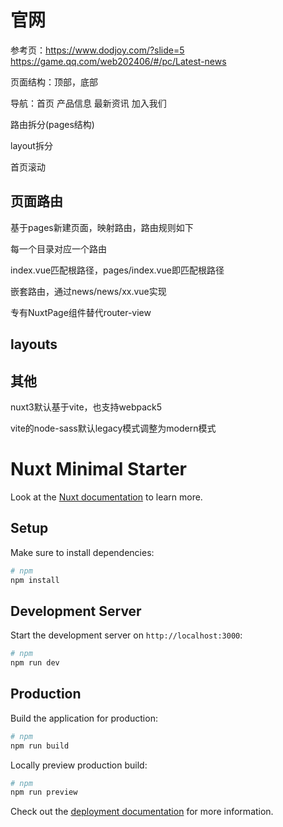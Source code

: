 # 官网

参考页：https://www.dodjoy.com/?slide=5
https://game.qq.com/web202406/#/pc/Latest-news

页面结构：顶部，底部

导航：首页 产品信息 最新资讯 加入我们

路由拆分(pages结构)

layout拆分

首页滚动

## 页面路由

基于pages新建页面，映射路由，路由规则如下

每一个目录对应一个路由

index.vue匹配根路径，pages/index.vue即匹配根路径

嵌套路由，通过news/news/xx.vue实现

专有NuxtPage组件替代router-view

## layouts

## 其他

nuxt3默认基于vite，也支持webpack5

vite的node-sass默认legacy模式调整为modern模式

# Nuxt Minimal Starter

Look at the [Nuxt documentation](https://nuxt.com/docs/getting-started/introduction) to learn more.

## Setup

Make sure to install dependencies:

```bash
# npm
npm install
```

## Development Server

Start the development server on `http://localhost:3000`:

```bash
# npm
npm run dev
```

## Production

Build the application for production:

```bash
# npm
npm run build
```

Locally preview production build:

```bash
# npm
npm run preview
```

Check out the [deployment documentation](https://nuxt.com/docs/getting-started/deployment) for more information.
